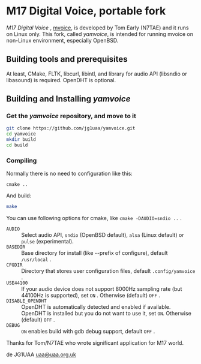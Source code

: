 # M17 Digital Voice, portable fork

*M17 Digital Voice* , [mvoice](https://github.com/n7tae/mvoice), is developed by Tom Early (N7TAE) and it runs on Linux only. This fork, called *yamvoice*, is intended for running mvoice on non-Linux environment, especially OpenBSD.

## Building tools and prerequisites

At least, CMake, FLTK, libcurl, libintl, and library for audio API (libsndio or libasound) is required. OpenDHT is optional.

## Building and Installing *yamvoice*

### Get the *yamvoice* repository, and move to it

```bash
git clone https://github.com/jg1uaa/yamvoice.git
cd yamvoice
mkdir build
cd build
```

### Compiling

Normally there is no need to configuration like this:

```
cmake ..
```

And build:

```bash
make
```

You can use following options for cmake, like `cmake -DAUDIO=sndio ..` .

<dl>
 <dt><code>AUDIO</code>
 <dd>Select audio API, <code>sndio</code> (OpenBSD default), <code>alsa</code> (Linux default) or <code>pulse</code> (experimental).
 <dt><code>BASEDIR</code>
 <dd>Base directory for install (like --prefix of configure), default <code>/usr/local</code> .
 <dt><code>CFGDIR</code>
 <dd>Directory that stores user configuration files, default <code>.config/yamvoice</code> .
 <dt><code>USE44100</code>
 <dd>If your audio device does not support 8000Hz sampling rate (but 44100Hz is supported), set <code>ON</code> . Otherwise (default) <code>OFF</code> .
 <dt><code>DISABLE_OPENDHT</code>
 <dd>OpenDHT is automatically detected and enabled if available. OpenDHT is installed but you do not want to use it, set <code>ON</code>. Otherwise (default) <code>OFF</code> .
 <dt><code>DEBUG</code>
 <dd><code>ON</code> enables build with gdb debug support, default <code>OFF</code> .
</dl>

Thanks for Tom/N7TAE who wrote significant application for M17 world.

de JG1UAA <uaa@uaa.org.uk>
